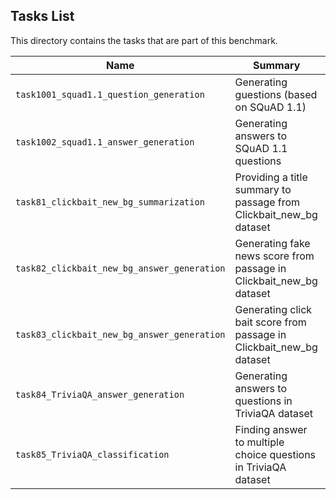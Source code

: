 ## Tasks List 

This directory contains the tasks that are part of this benchmark. 


Name | Summary | Category
---- | ----------- | --------
`task1001_squad1.1_question_generation` | Generating guestions (based on SQuAD 1.1) | Question Generation  
`task1002_squad1.1_answer_generation` | Generating answers to SQuAD 1.1 questions | Answer Generation
`task81_clickbait_new_bg_summarization` | Providing a title summary to passage from Clickbait_new_bg dataset | Summarization
`task82_clickbait_new_bg_answer_generation` | Generating fake news score from passage in Clickbait_new_bg dataset | Classification
`task83_clickbait_new_bg_answer_generation` | Generating click bait score from passage in Clickbait_new_bg dataset | Classification
`task84_TriviaQA_answer_generation` | Generating answers to questions in TriviaQA dataset | Answer generation
`task85_TriviaQA_classification` | Finding answer to multiple choice questions in TriviaQA dataset | Answer generation